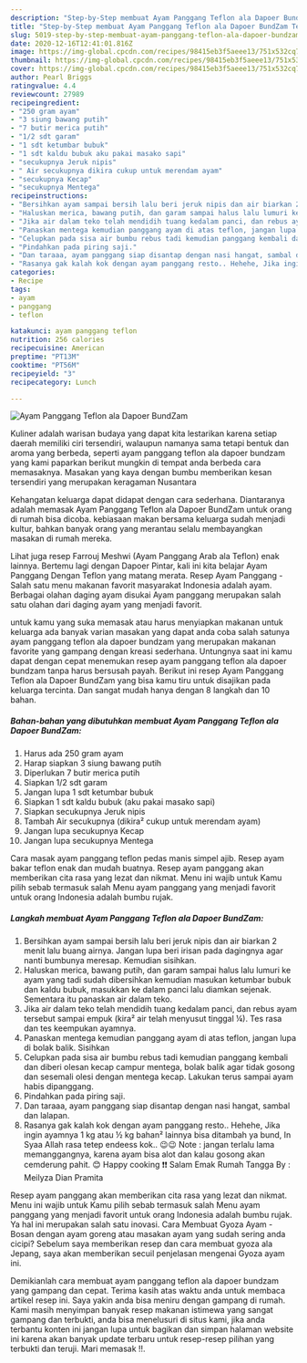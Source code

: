 ```yaml
---
description: "Step-by-Step membuat Ayam Panggang Teflon ala Dapoer BundZam Terbukti"
title: "Step-by-Step membuat Ayam Panggang Teflon ala Dapoer BundZam Terbukti"
slug: 5019-step-by-step-membuat-ayam-panggang-teflon-ala-dapoer-bundzam-terbukti
date: 2020-12-16T12:41:01.816Z
image: https://img-global.cpcdn.com/recipes/98415eb3f5aeee13/751x532cq70/ayam-panggang-teflon-ala-dapoer-bundzam-foto-resep-utama.jpg
thumbnail: https://img-global.cpcdn.com/recipes/98415eb3f5aeee13/751x532cq70/ayam-panggang-teflon-ala-dapoer-bundzam-foto-resep-utama.jpg
cover: https://img-global.cpcdn.com/recipes/98415eb3f5aeee13/751x532cq70/ayam-panggang-teflon-ala-dapoer-bundzam-foto-resep-utama.jpg
author: Pearl Briggs
ratingvalue: 4.4
reviewcount: 27989
recipeingredient:
- "250 gram ayam"
- "3 siung bawang putih"
- "7 butir merica putih"
- "1/2 sdt garam"
- "1 sdt ketumbar bubuk"
- "1 sdt kaldu bubuk aku pakai masako sapi"
- "secukupnya Jeruk nipis"
- " Air secukupnya dikira cukup untuk merendam ayam"
- "secukupnya Kecap"
- "secukupnya Mentega"
recipeinstructions:
- "Bersihkan ayam sampai bersih lalu beri jeruk nipis dan air biarkan 2 menit lalu buang airnya. Jangan lupa beri irisan pada dagingnya agar nanti bumbunya meresap. Kemudian sisihkan."
- "Haluskan merica, bawang putih, dan garam sampai halus lalu lumuri ke ayam yang tadi sudah dibersihkan kemudian masukan ketumbar bubuk dan kaldu bubuk, masukkan ke dalam panci lalu diamkan sejenak. Sementara itu panaskan air dalam teko."
- "Jika air dalam teko telah mendidih tuang kedalam panci, dan rebus ayam tersebut sampai empuk (kira² air telah menyusut tinggal ¼). Tes rasa dan tes keempukan ayamnya."
- "Panaskan mentega kemudian panggang ayam di atas teflon, jangan lupa di bolak balik. Sisihkan"
- "Celupkan pada sisa air bumbu rebus tadi kemudian panggang kembali dan diberi olesan kecap campur mentega, bolak balik agar tidak gosong dan sesemali olesi dengan mentega kecap. Lakukan terus sampai ayam habis dipanggang."
- "Pindahkan pada piring saji."
- "Dan taraaa, ayam panggang siap disantap dengan nasi hangat, sambal dan lalapan."
- "Rasanya gak kalah kok dengan ayam panggang resto.. Hehehe, Jika ingin ayamnya 1 kg atau ½ kg bahan² lainnya bisa ditambah ya bund, In Syaa Allah rasa tetep endeess kok.. 😉😉 Note : jangan terlalu lama memanggangnya, karena ayam bisa alot dan kalau gosong akan cemderung pahit. 😊 Happy cooking ❗❗ Salam Emak Rumah Tangga By : Meilyza Dian Pramita"
categories:
- Recipe
tags:
- ayam
- panggang
- teflon

katakunci: ayam panggang teflon 
nutrition: 256 calories
recipecuisine: American
preptime: "PT13M"
cooktime: "PT56M"
recipeyield: "3"
recipecategory: Lunch

---
```



![Ayam Panggang Teflon ala Dapoer BundZam](https://img-global.cpcdn.com/recipes/98415eb3f5aeee13/751x532cq70/ayam-panggang-teflon-ala-dapoer-bundzam-foto-resep-utama.jpg)

Kuliner adalah warisan budaya yang dapat kita lestarikan karena setiap daerah memiliki ciri tersendiri, walaupun namanya sama tetapi bentuk dan aroma yang berbeda, seperti ayam panggang teflon ala dapoer bundzam yang kami paparkan berikut mungkin di tempat anda berbeda cara memasaknya. Masakan yang kaya dengan bumbu memberikan kesan tersendiri yang merupakan keragaman Nusantara

Kehangatan keluarga dapat didapat dengan cara sederhana. Diantaranya adalah memasak Ayam Panggang Teflon ala Dapoer BundZam untuk orang di rumah bisa dicoba. kebiasaan makan bersama keluarga sudah menjadi kultur, bahkan banyak orang yang merantau selalu membayangkan masakan di rumah mereka.

Lihat juga resep Farrouj Meshwi (Ayam Panggang Arab ala Teflon) enak lainnya. Bertemu lagi dengan Dapoer Pintar, kali ini kita belajar Ayam Panggang Dengan Teflon yang matang merata. Resep Ayam Panggang - Salah satu menu makanan favorit masyarakat Indonesia adalah ayam. Berbagai olahan daging ayam disukai Ayam panggang merupakan salah satu olahan dari daging ayam yang menjadi favorit.

untuk kamu yang suka memasak atau harus menyiapkan makanan untuk keluarga ada banyak varian masakan yang dapat anda coba salah satunya ayam panggang teflon ala dapoer bundzam yang merupakan makanan favorite yang gampang dengan kreasi sederhana. Untungnya saat ini kamu dapat dengan cepat menemukan resep ayam panggang teflon ala dapoer bundzam tanpa harus bersusah payah.
Berikut ini resep Ayam Panggang Teflon ala Dapoer BundZam yang bisa kamu tiru untuk disajikan pada keluarga tercinta. Dan sangat mudah hanya dengan 8 langkah dan 10 bahan.


<!--inarticleads1-->

##### Bahan-bahan yang dibutuhkan membuat Ayam Panggang Teflon ala Dapoer BundZam:

1. Harus ada 250 gram ayam
1. Harap siapkan 3 siung bawang putih
1. Diperlukan 7 butir merica putih
1. Siapkan 1/2 sdt garam
1. Jangan lupa 1 sdt ketumbar bubuk
1. Siapkan 1 sdt kaldu bubuk (aku pakai masako sapi)
1. Siapkan secukupnya Jeruk nipis
1. Tambah  Air secukupnya (dikira² cukup untuk merendam ayam)
1. Jangan lupa secukupnya Kecap
1. Jangan lupa secukupnya Mentega


Cara masak ayam panggang teflon pedas manis simpel ajib. Resep ayam bakar teflon enak dan mudah buatnya. Resep ayam panggang akan memberikan cita rasa yang lezat dan nikmat. Menu ini wajib untuk Kamu pilih sebab termasuk salah Menu ayam panggang yang menjadi favorit untuk orang Indonesia adalah bumbu rujak. 

<!--inarticleads2-->

##### Langkah membuat  Ayam Panggang Teflon ala Dapoer BundZam:

1. Bersihkan ayam sampai bersih lalu beri jeruk nipis dan air biarkan 2 menit lalu buang airnya. Jangan lupa beri irisan pada dagingnya agar nanti bumbunya meresap. Kemudian sisihkan.
1. Haluskan merica, bawang putih, dan garam sampai halus lalu lumuri ke ayam yang tadi sudah dibersihkan kemudian masukan ketumbar bubuk dan kaldu bubuk, masukkan ke dalam panci lalu diamkan sejenak. Sementara itu panaskan air dalam teko.
1. Jika air dalam teko telah mendidih tuang kedalam panci, dan rebus ayam tersebut sampai empuk (kira² air telah menyusut tinggal ¼). Tes rasa dan tes keempukan ayamnya.
1. Panaskan mentega kemudian panggang ayam di atas teflon, jangan lupa di bolak balik. Sisihkan
1. Celupkan pada sisa air bumbu rebus tadi kemudian panggang kembali dan diberi olesan kecap campur mentega, bolak balik agar tidak gosong dan sesemali olesi dengan mentega kecap. Lakukan terus sampai ayam habis dipanggang.
1. Pindahkan pada piring saji.
1. Dan taraaa, ayam panggang siap disantap dengan nasi hangat, sambal dan lalapan.
1. Rasanya gak kalah kok dengan ayam panggang resto.. Hehehe, Jika ingin ayamnya 1 kg atau ½ kg bahan² lainnya bisa ditambah ya bund, In Syaa Allah rasa tetep endeess kok.. 😉😉 Note : jangan terlalu lama memanggangnya, karena ayam bisa alot dan kalau gosong akan cemderung pahit. 😊 Happy cooking ❗❗ Salam Emak Rumah Tangga By : Meilyza Dian Pramita


Resep ayam panggang akan memberikan cita rasa yang lezat dan nikmat. Menu ini wajib untuk Kamu pilih sebab termasuk salah Menu ayam panggang yang menjadi favorit untuk orang Indonesia adalah bumbu rujak. Ya hal ini merupakan salah satu inovasi. Cara Membuat Gyoza Ayam - Bosan dengan ayam goreng atau masakan ayam yang sudah sering anda cicipi? Sebelum saya memberikan resep dan cara membuat gyoza ala Jepang, saya akan memberikan secuil penjelasan mengenai Gyoza ayam ini. 

Demikianlah cara membuat ayam panggang teflon ala dapoer bundzam yang gampang dan cepat. Terima kasih atas waktu anda untuk membaca artikel resep ini. Saya yakin anda bisa meniru dengan gampang di rumah. Kami masih menyimpan banyak resep makanan istimewa yang sangat gampang dan terbukti, anda bisa menelusuri di situs kami, jika anda terbantu konten ini jangan lupa untuk bagikan dan simpan halaman website ini karena akan banyak update terbaru untuk resep-resep pilihan yang terbukti dan teruji. Mari memasak !!. 
